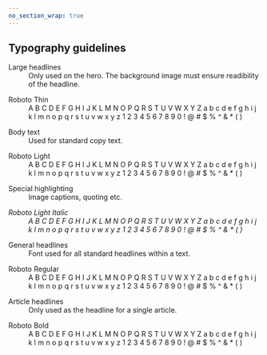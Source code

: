 ```yaml
---
no_section_wrap: true
---
```

<h2 id="typography">Typography guidelines</h2>
<div id="typography" class="hold">
  <aside>
    <dl>
      <dt>Large headlines</dt>
      <dd>Only used on the hero. The background image must ensure readibility of the headline.</dd>
    </dl>
  </aside>
  <dl class="bside">
    <dt class="sans thin">Roboto Thin</dt>
    <dd class="sans thin">
      <span>A B C D E F G H I J K L M N O P Q R S T U V W X Y Z</span>
      <span>a b c d e f g h i j k l m n o p q r s t u v w x y z</span>
      <span>1 2 3 4 5 6 7 8 9 0 ! @ # $ % ^ & * ( )</span>
    </dd>
  </dl>

  <aside>
    <dl>
      <dt>Body text</dt>
      <dd>Used for standard copy text.</dd>
    </dl>
  </aside>
  <dl class="bside">
    <dt class="sans light">Roboto Light</dt>
    <dd class="sans light">
      <span>A B C D E F G H I J K L M N O P Q R S T U V W X Y Z</span>
      <span>a b c d e f g h i j k l m n o p q r s t u v w x y z</span>
      <span>1 2 3 4 5 6 7 8 9 0 ! @ # $ % ^ & * ( )</span>
    </dd>
  </dl>

  <aside>
    <dl>
      <dt>Special highlighting</dt>
      <dd>Image captions, quoting etc.</dd>
    </dl>
  </aside>
  <dl class="bside">
    <dt class="sans light"><em>Roboto Light Italic</em></dt>
    <dd class="sans light"><em>
      <span>A B C D E F G H I J K L M N O P Q R S T U V W X Y Z</span>
      <span>a b c d e f g h i j k l m n o p q r s t u v w x y z</span>
      <span>1 2 3 4 5 6 7 8 9 0 ! @ # $ % ^ & * ( )</span>
    </em></dd>
  </dl>

  <aside>
    <dl>
      <dt>General headlines</dt>
      <dd>Font used for all standard headlines within a text.</dd>
    </dl>
  </aside>
  <dl class="bside">
    <dt class="sans regular">Roboto Regular</dt>
    <dd class="sans regular">
      <span>A B C D E F G H I J K L M N O P Q R S T U V W X Y Z</span>
      <span>a b c d e f g h i j k l m n o p q r s t u v w x y z</span>
      <span>1 2 3 4 5 6 7 8 9 0 ! @ # $ % ^ & * ( )</span>
    </dd>
  </dl>

  <aside>
    <dl>
      <dt>Article headlines</dt>
      <dd>Only used as the headline for a single article.</dd>
    </dl>
  </aside>
  <dl class="bside">
    <dt class="sans bold">Roboto Bold</dt>
    <dd class="sans bold">
      <span>A B C D E F G H I J K L M N O P Q R S T U V W X Y Z</span>
      <span>a b c d e f g h i j k l m n o p q r s t u v w x y z</span>
      <span>1 2 3 4 5 6 7 8 9 0 ! @ # $ % ^ & * ( )</span>
    </dd>
  </dl>

</div>
